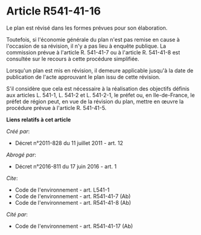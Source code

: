 # Article R541-41-16

Le plan est révisé dans les formes prévues pour son élaboration. 

Toutefois, si l'économie générale du plan n'est pas remise en cause à l'occasion de sa révision, il n'y a pas lieu à enquête
publique. La commission prévue à l'article R. 541-41-7 ou à l'article R. 541-41-8 est consultée sur le recours à cette
procédure simplifiée. 

Lorsqu'un plan est mis en révision, il demeure applicable jusqu'à la date de publication de l'acte approuvant le plan issu de
cette révision. 

S'il considère que cela est nécessaire à la réalisation des objectifs définis aux articles L. 541-1, L. 541-2 et L. 541-2-1,
le préfet ou, en Ile-de-France, le préfet de région peut, en vue de la révision du plan, mettre en œuvre la procédure prévue
à l'article R. 541-41-5.

**Liens relatifs à cet article**

_Créé par_:

  - Décret n°2011-828 du 11 juillet 2011 - art. 12

_Abrogé par_:

  - Décret n°2016-811 du 17 juin 2016 - art. 1

_Cite_:

  - Code de l'environnement - art. L541-1
  - Code de l'environnement - art. R541-41-7 (Ab)
  - Code de l'environnement - art. R541-41-8 (Ab)

_Cité par_:

  - Code de l'environnement - art. R541-41-17 (Ab)
